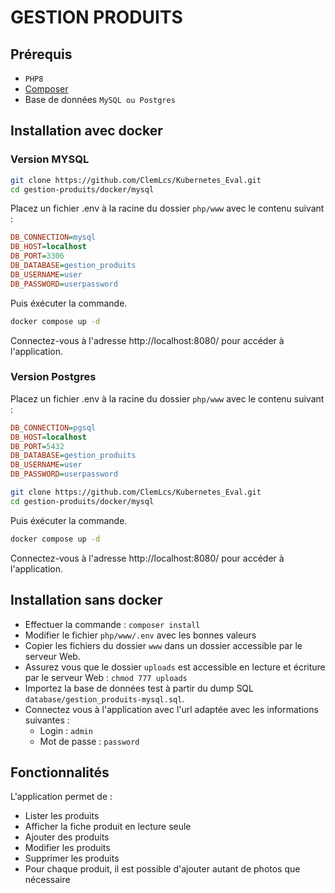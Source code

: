 # GESTION PRODUITS

## Prérequis
 * `PHP8`
 * [Composer](https://getcomposer.org/)
 * Base de données `MySQL ou Postgres`

## Installation avec docker
### Version MYSQL
```bash
git clone https://github.com/ClemLcs/Kubernetes_Eval.git
cd gestion-produits/docker/mysql
```
Placez un fichier .env à la racine du dossier `php/www` avec le contenu suivant :

```ini
DB_CONNECTION=mysql
DB_HOST=localhost
DB_PORT=3306
DB_DATABASE=gestion_produits
DB_USERNAME=user
DB_PASSWORD=userpassword
```
Puis éxécuter la commande.
```bash
docker compose up -d
```
Connectez-vous à l'adresse http://localhost:8080/ pour accéder à l'application.

### Version Postgres
Placez un fichier .env à la racine du dossier `php/www` avec le contenu suivant :
```ini
DB_CONNECTION=pgsql
DB_HOST=localhost
DB_PORT=5432
DB_DATABASE=gestion_produits
DB_USERNAME=user
DB_PASSWORD=userpassword
```
```bash
git clone https://github.com/ClemLcs/Kubernetes_Eval.git
cd gestion-produits/docker/mysql
```
Puis éxécuter la commande.
```bash
docker compose up -d
```
Connectez-vous à l'adresse http://localhost:8080/ pour accéder à l'application.

## Installation sans docker
- Effectuer la commande : `composer install`
- Modifier le fichier `php/www/.env` avec les bonnes valeurs
- Copier les fichiers du dossier `www` dans un dossier accessible par le serveur Web.
- Assurez vous que le dossier `uploads` est accessible en lecture et écriture par le serveur Web : `chmod 777 uploads`
- Importez la base de données test à partir du dump SQL `database/gestion_produits-mysql.sql`.
- Connectez vous à l'application avec l'url adaptée avec les informations suivantes :
    - Login : `admin`
    - Mot de passe : `password`

## Fonctionnalités
L'application permet de :
- Lister les produits
- Afficher la fiche produit en lecture seule
- Ajouter des produits
- Modifier les produits
- Supprimer les produits
- Pour chaque produit, il est possible d'ajouter autant de photos que nécessaire
